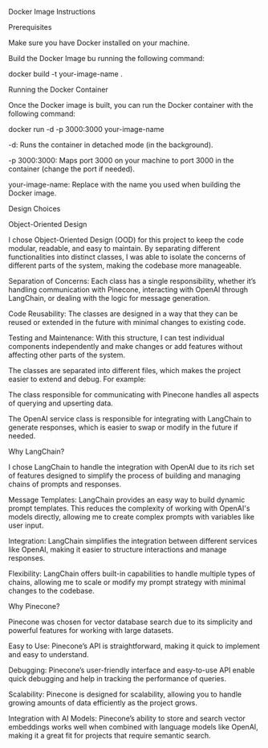 Docker Image Instructions

Prerequisites

Make sure you have Docker installed on your machine.

Build the Docker Image bu running the following command:

docker build -t your-image-name .

Running the Docker Container

Once the Docker image is built, you can run the Docker container with the following command:

docker run -d -p 3000:3000 your-image-name

-d: Runs the container in detached mode (in the background).

-p 3000:3000: Maps port 3000 on your machine to port 3000 in the container (change the port if needed).

your-image-name: Replace with the name you used when building the Docker image.

Design Choices

Object-Oriented Design

I chose Object-Oriented Design (OOD) for this project to keep the code modular, readable, and easy to maintain. By separating different functionalities into distinct classes, I was able to isolate the concerns of different parts of the system, making the codebase more manageable.

Separation of Concerns: Each class has a single responsibility, whether it’s handling communication with Pinecone, interacting with OpenAI through LangChain, or dealing with the logic for message generation.

Code Reusability: The classes are designed in a way that they can be reused or extended in the future with minimal changes to existing code.

Testing and Maintenance: With this structure, I can test individual components independently and make changes or add features without affecting other parts of the system.

The classes are separated into different files, which makes the project easier to extend and debug. For example:

The class responsible for communicating with Pinecone handles all aspects of querying and upserting data.

The OpenAI service class is responsible for integrating with LangChain to generate responses, which is easier to swap or modify in the future if needed.

Why LangChain?

I chose LangChain to handle the integration with OpenAI due to its rich set of features designed to simplify the process of building and managing chains of prompts and responses.

Message Templates: LangChain provides an easy way to build dynamic prompt templates. This reduces the complexity of working with OpenAI's models directly, allowing me to create complex prompts with variables like user input.

Integration: LangChain simplifies the integration between different services like OpenAI, making it easier to structure interactions and manage responses.

Flexibility: LangChain offers built-in capabilities to handle multiple types of chains, allowing me to scale or modify my prompt strategy with minimal changes to the codebase.

Why Pinecone?

Pinecone was chosen for vector database search due to its simplicity and powerful features for working with large datasets.

Easy to Use: Pinecone’s API is straightforward, making it quick to implement and easy to understand.

Debugging: Pinecone’s user-friendly interface and easy-to-use API enable quick debugging and help in tracking the performance of queries.

Scalability: Pinecone is designed for scalability, allowing you to handle growing amounts of data efficiently as the project grows.

Integration with AI Models: Pinecone’s ability to store and search vector embeddings works well when combined with language models like OpenAI, making it a great fit for projects that require semantic search.

